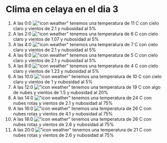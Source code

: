 # Clima en celaya en el dia 3

1. A las 0:0 !["icon weather"](http://openweathermap.org/img/w/02n.png) tenemos una temperatura de 11 C con cielo claro y  vientos de 2.1 y nubosidad al 5%
1. A las 2:0 !["icon weather"](http://openweathermap.org/img/w/02n.png) tenemos una temperatura de 6 C con cielo claro y  vientos de 1.07 y nubosidad al 5%
1. A las 4:0 !["icon weather"](http://openweathermap.org/img/w/02n.png) tenemos una temperatura de 7 C con cielo claro y  vientos de 2.1 y nubosidad al 5%
1. A las 6:0 !["icon weather"](http://openweathermap.org/img/w/02n.png) tenemos una temperatura de 5 C con cielo claro y  vientos de 2.1 y nubosidad al 5%
1. A las 8:0 !["icon weather"](http://openweathermap.org/img/w/02n.png) tenemos una temperatura de 4 C con cielo claro y  vientos de 1.23 y nubosidad al 5%
1. A las 10:0 !["icon weather"](http://openweathermap.org/img/w/02d.png) tenemos una temperatura de 10 C con cielo claro y  vientos de 1 y nubosidad al 5%
1. A las 12:0 !["icon weather"](http://openweathermap.org/img/w/02d.png) tenemos una temperatura de 19 C con algo de nubes y  vientos de 1.5 y nubosidad al 20%
1. A las 14:0 !["icon weather"](http://openweathermap.org/img/w/04d.png) tenemos una temperatura de 24 C con nubes rotas y  vientos de 2.1 y nubosidad al 75%
1. A las 16:0 !["icon weather"](http://openweathermap.org/img/w/04d.png) tenemos una temperatura de 26 C con nubes rotas y  vientos de 4.1 y nubosidad al 75%
1. A las 18:0 !["icon weather"](http://openweathermap.org/img/w/04d.png) tenemos una temperatura de 26 C con nubes rotas y  vientos de 2.6 y nubosidad al 75%
1. A las 20:0 !["icon weather"](http://openweathermap.org/img/w/04n.png) tenemos una temperatura de 21 C con nubes rotas y  vientos de 2.6 y nubosidad al 75%
